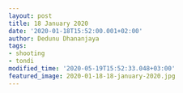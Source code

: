 ```yaml
---
layout: post
title: 18 January 2020
date: '2020-01-18T15:52:00.001+02:00'
author: Dedunu Dhananjaya
tags:
- shooting
- tondi
modified_time: '2020-05-19T15:52:33.048+03:00'
featured_image: 2020-01-18-18-january-2020.jpg
---
```

